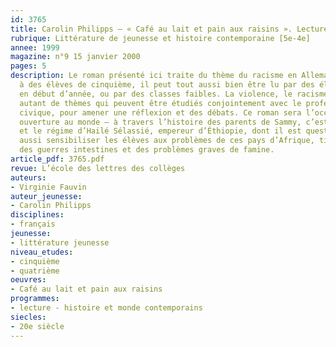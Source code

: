 ```yaml
---
id: 3765
title: Carolin Philipps – « Café au lait et pain aux raisins ». Lecture cursive
rubrique: Littérature de jeunesse et histoire contemporaine [5e-4e]
annee: 1999
magazine: n°9 15 janvier 2000
pages: 5
description: Le roman présenté ici traite du thème du racisme en Allemagne. Destiné
  à des élèves de cinquième, il peut tout aussi bien être lu par des élèves de quatrième
  en début d’année, ou par des classes faibles. La violence, le racisme, la différence,
  autant de thèmes qui peuvent être étudiés conjointement avec le professeur d’éducation
  civique, pour amener une réflexion et des débats. Ce roman sera l’occasion d’une
  ouverture au monde – à travers l’histoire des parents de Sammy, c’est l’Érythrée
  et le régime d’Hailé Sélassié, empereur d’Éthiopie, dont il est question. On pourra
  aussi sensibiliser les élèves aux problèmes de ces pays d’Afrique, tiraillés entre
  des guerres intestines et des problèmes graves de famine.
article_pdf: 3765.pdf
revue: L’école des lettres des collèges
auteurs:
- Virginie Fauvin
auteur_jeunesse:
- Carolin Philipps
disciplines:
- français
jeunesse:
- littérature jeunesse
niveau_etudes:
- cinquième
- quatrième
oeuvres:
- Café au lait et pain aux raisins
programmes:
- lecture - histoire et monde contemporains
siecles:
- 20e siècle
---
```

